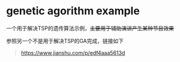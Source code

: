 # genetic agorithm example
 一个用于解决TSP的遗传算法示例，~~主要用于辅助演讲产生某种节目效果~~

参照另一个不是用于解决TSP的GA完成，链接如下

>https://www.jianshu.com/p/edf4aaa5613d